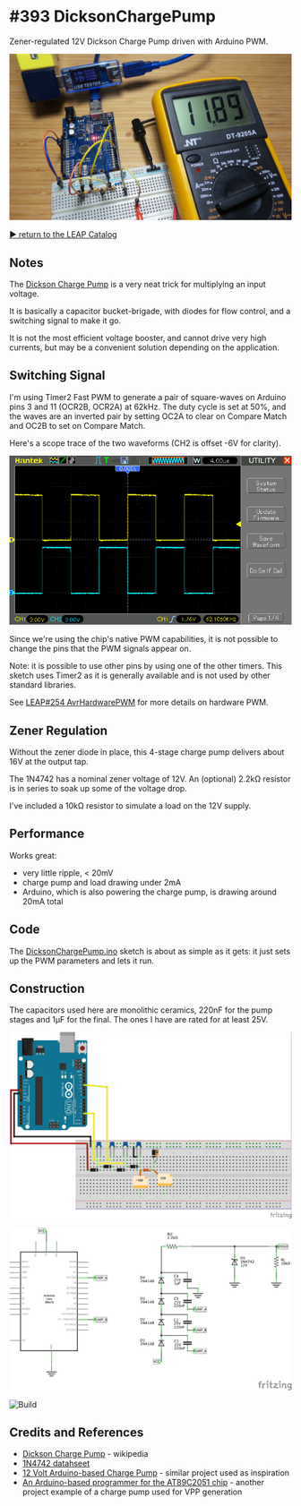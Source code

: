# #393 DicksonChargePump

Zener-regulated 12V Dickson Charge Pump driven with Arduino PWM.

![Build](./assets/DicksonChargePump_build.jpg?raw=true)

[:arrow_forward: return to the LEAP Catalog](https://leap.tardate.com)

## Notes

The [Dickson Charge Pump](https://en.wikipedia.org/wiki/Voltage_multiplier#Dickson_charge_pump) is a very neat trick for multiplying an input voltage.

It is basically a capacitor bucket-brigade, with diodes for flow control, and a switching signal to make it go.

It is not the most efficient voltage booster, and cannot drive very high currents, but may be a convenient
solution depending on the application.

## Switching Signal

I'm using Timer2 Fast PWM to generate a pair of square-waves on Arduino pins 3 and 11 (OCR2B, OCR2A) at 62kHz.
The duty cycle is set at 50%, and the waves are an inverted pair by setting
OC2A to clear on Compare Match and OC2B to set on Compare Match.

Here's a scope trace of the two waveforms (CH2 is offset -6V for clarity).

![pwm_pump_control](./assets/pwm_pump_control.gif?raw=true)

Since we're using the chip's native PWM capabilities, it is not possible
to change the pins that the PWM signals appear on.

Note: it is possible to use other pins by using one of the other timers.
This sketch uses Timer2 as it is generally available and is not used by other standard libraries.

See [LEAP#254 AvrHardwarePWM](../AvrHardwarePWM) for more details on hardware PWM.

## Zener Regulation

Without the zener diode in place, this 4-stage charge pump delivers about 16V at the output tap.

The 1N4742 has a nominal zener voltage of 12V. An (optional) 2.2kΩ resistor is in series to soak up some of the voltage drop.

I've included a 10kΩ resistor to simulate a load on the 12V supply.

## Performance

Works great:

* very little ripple, < 20mV
* charge pump and load drawing under 2mA
* Arduino, which is also powering the charge pump, is drawing around 20mA total

## Code

The [DicksonChargePump.ino](./DicksonChargePump.ino) sketch is about as simple as it gets:
it just sets up the PWM parameters and lets it run.

## Construction

The capacitors used here are monolithic ceramics, 220nF for the pump stages and 1µF for the final.
The ones I have are rated for at least 25V.

![Breadboard](./assets/DicksonChargePump_bb.jpg?raw=true)

![Schematic](./assets/DicksonChargePump_schematic.jpg?raw=true)

![Build](./assets/CDicksonChargePump_build.jpg?raw=true)

## Credits and References
* [Dickson Charge Pump](https://en.wikipedia.org/wiki/Voltage_multiplier#Dickson_charge_pump) - wikipedia
* [1N4742 datahseet](http://www.futurlec.com/Diodes/1N4742.shtml)
* [12 Volt Arduino-based Charge Pump](https://sites.google.com/site/wayneholder/12-volt-charge-pump) - similar project used as inspiration
* [An Arduino-based programmer for the AT89C2051 chip](http://ceptimus.co.uk/?p=216) - another project example of a charge pump used for VPP generation
